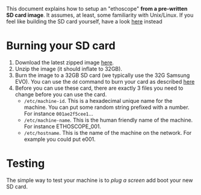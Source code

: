 This document explains how to setup an "ethoscope" **from a pre-written SD card image**.
It assumes, at least, some familiarity with Unix/Linux.
If you feel like building the SD card yourself, have a look [here](ethoscope_scratch.md) instead



Burning your SD card
=======================

1. Download the latest zipped image [here](https://imperialcollegelondon.app.box.com/ethoscope).
2. Unzip the image (it should inflate to 32GB).
3. Burn the image to a 32GB SD card (we typically use the 32G Samsung EVO).
You can use the `dd` command to burn your card as described [here](https://wiki.archlinux.org/index.php/USB_flash_installation_media#Using_dd)
4. Before you can use these card, there are exactly 3 files you need to change before you can use the card.
    * `/etc/machine-id`. This is a hexadecimal unique name for the machine. You can put some random string prefixed with a number. For instance `001ae2f5cee1`...
    * `/etc/machine-name`. This is the human friendly name of the machine. For instance ETHOSCOPE_001.
    * `/etc/hostname`. This is the name of the machine on the network. For example you could put e001.

Testing
================

The simple way to test your machine is to *plug a screen* add boot your new SD card.

